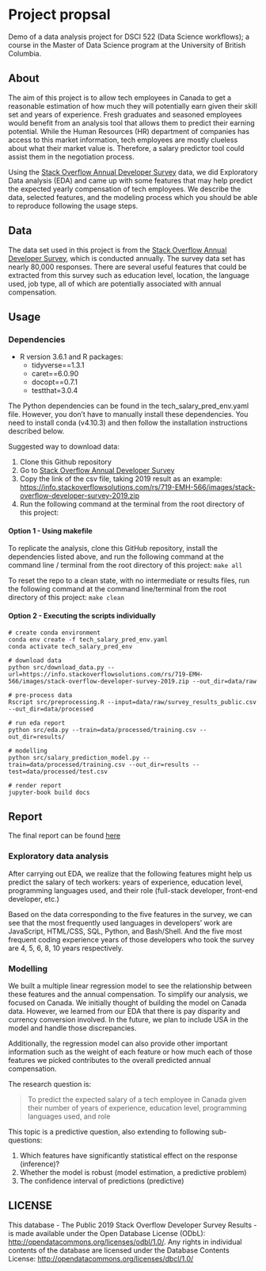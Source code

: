 # Project propsal

Demo of a data analysis project for DSCI 522 (Data Science workflows); a course in the Master of Data Science program at the University of British Columbia. 

## About

The aim of this project is to allow tech employees in Canada to get a reasonable estimation of how much they will potentially earn given their skill set and years of experience. Fresh graduates and seasoned employees would benefit from an analysis tool that allows them to predict their earning potential. While the Human Resources (HR) department of companies has access to this market information, tech employees are mostly clueless about what their market value is. Therefore, a salary predictor tool could assist them in the negotiation process.

Using the [Stack Overflow Annual Developer Survey](https://insights.stackoverflow.com/survey) data, we did Exploratory Data analysis (EDA) and came up with some features that may help predict the expected yearly compensation of tech employees. We describe the data, selected features, and the modeling process which you should be able to reproduce following the usage steps.

## Data

The data set used in this project is from the [Stack Overflow Annual Developer Survey](https://insights.stackoverflow.com/survey), which is conducted annually. The survey data set has nearly 80,000 responses. There are several useful features that could be extracted from this survey such as education level, location, the language used, job type, all of which are potentially associated with annual compensation.

## Usage

### Dependencies
- R version 3.6.1 and R packages:
  - tidyverse==1.3.1
  - caret==6.0.90
  - docopt==0.7.1
  - testthat=3.0.4

The Python dependencies can be found in the tech_salary_pred_env.yaml file. However, you don’t have to manually install these dependencies. You need to install conda (v4.10.3) and then follow the installation instructions described below.

Suggested way to download data:

1. Clone this Github repository
2. Go to [Stack Overflow Annual Developer Survey](https://insights.stackoverflow.com/survey)
3. Copy the link of the csv file, taking 2019 result as an example:
   https://info.stackoverflowsolutions.com/rs/719-EMH-566/images/stack-overflow-developer-survey-2019.zip
4. Run the following command at the terminal from the root directory of this project:

#### Option 1 - Using makefile

To replicate the analysis, clone this GitHub repository, install the dependencies listed above, and run the following command at the command line / terminal from the root directory of this project: `make all`

To reset the repo to a clean state, with no intermediate or results files, run the following command at the command line/terminal from the root directory of this project: `make clean`


#### Option 2 - Executing the scripts individually

```
# create conda environment
conda env create -f tech_salary_pred_env.yaml
conda activate tech_salary_pred_env

# download data
python src/download_data.py --url=https://info.stackoverflowsolutions.com/rs/719-EMH-566/images/stack-overflow-developer-survey-2019.zip --out_dir=data/raw

# pre-process data
Rscript src/preprocessing.R --input=data/raw/survey_results_public.csv --out_dir=data/processed

# run eda report
python src/eda.py --train=data/processed/training.csv --out_dir=results/

# modelling
python src/salary_prediction_model.py --train=data/processed/training.csv --out_dir=results --test=data/processed/test.csv

# render report
jupyter-book build docs
```

## Report
The final report can be found [here](https://github.com/UBC-MDS/tech_salary_predictor_canada_us/tree/main/docs/index.html)

### Exploratory data analysis

After carrying out EDA, we realize that the following features might help us predict the salary of tech workers: years of experience, education level, programming languages used, and their role (full-stack developer, front-end developer, etc.)

Based on the data corresponding to the five features in the survey, we can see that the most frequently used languages in developers’ work are JavaScript, HTML/CSS, SQL, Python, and Bash/Shell. And the five most frequent coding experience years of those developers who took the survey are 4, 5, 6, 8, 10 years respectively. 

### Modelling

We built a multiple linear regression model to see the relationship between these features and the annual compensation.
To simplify our analysis, we focused on Canada. We initially thought of building the model on Canada data. However, we learned from our EDA that there is pay disparity and currency conversion involved. In the future, we plan to include USA in the model and handle those discrepancies.

Additionally, the regression model can also provide other important information such as the weight of each feature or how much each of those features we picked contributes to the overall predicted annual compensation.

The research question is:
> To predict the expected salary of a tech employee in Canada given their number of years of experience, education level, programming languages used, and role

This topic is a predictive question, also extending to following sub-questions:
1. Which features have significantly statistical effect on the response (inference)?
2. Whether the model is robust (model estimation, a predictive problem)
3. The confidence interval of predictions (predictive)

## LICENSE
This database - The Public 2019 Stack Overflow Developer Survey Results - is made available under the Open Database License (ODbL): http://opendatacommons.org/licenses/odbl/1.0/. Any rights in individual contents of the database are licensed under the Database Contents License: http://opendatacommons.org/licenses/dbcl/1.0/